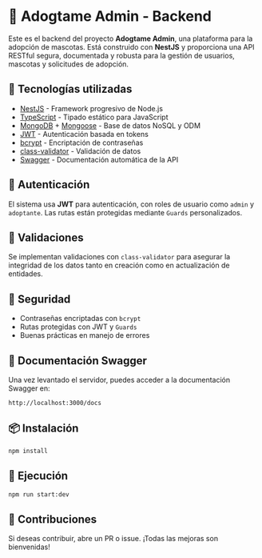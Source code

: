 # 🐾 Adogtame Admin - Backend

Este es el backend del proyecto **Adogtame Admin**, una plataforma para la adopción de mascotas. Está construido con **NestJS** y proporciona una API RESTful segura, documentada y robusta para la gestión de usuarios, mascotas y solicitudes de adopción.

## 🚀 Tecnologías utilizadas

- [NestJS](https://nestjs.com/) - Framework progresivo de Node.js
- [TypeScript](https://www.typescriptlang.org/) - Tipado estático para JavaScript
- [MongoDB](https://www.mongodb.com/) + [Mongoose](https://mongoosejs.com/) - Base de datos NoSQL y ODM
- [JWT](https://jwt.io/) - Autenticación basada en tokens
- [bcrypt](https://github.com/kelektiv/node.bcrypt.js) - Encriptación de contraseñas
- [class-validator](https://github.com/typestack/class-validator) - Validación de datos
- [Swagger](https://swagger.io/) - Documentación automática de la API

## 🔐 Autenticación

El sistema usa **JWT** para autenticación, con roles de usuario como `admin` y `adoptante`. Las rutas están protegidas mediante `Guards` personalizados.

## 🧪 Validaciones

Se implementan validaciones con `class-validator` para asegurar la integridad de los datos tanto en creación como en actualización de entidades.

## 🔐 Seguridad

- Contraseñas encriptadas con `bcrypt`
- Rutas protegidas con JWT y `Guards`
- Buenas prácticas en manejo de errores

## 📄 Documentación Swagger

Una vez levantado el servidor, puedes acceder a la documentación Swagger en:

`http://localhost:3000/docs`

## 📦 Instalación

```bash
npm install
```

## 🚀 Ejecución

```bash
npm run start:dev
```

## 📝 Contribuciones
Si deseas contribuir, abre un PR o issue. ¡Todas las mejoras son bienvenidas!